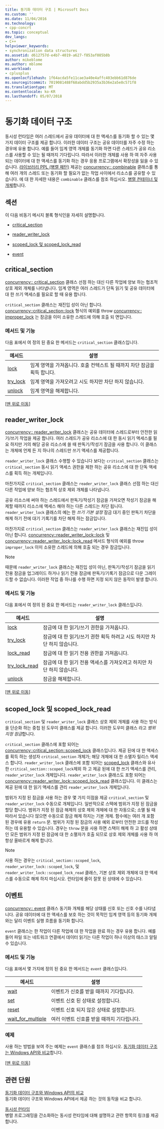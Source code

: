 ```yaml
---
title: 동기화 데이터 구조 | Microsoft Docs
ms.custom: ''
ms.date: 11/04/2016
ms.technology:
- cpp-concrt
ms.topic: conceptual
dev_langs:
- C++
helpviewer_keywords:
- synchronization data structures
ms.assetid: d612757d-e4b7-4019-a627-f853af085b8b
author: mikeblome
ms.author: mblome
ms.workload:
- cplusplus
ms.openlocfilehash: 1f64acda5fe11cae3a40e4affc403ebb61d876de
ms.sourcegitcommit: 7019081488f68abdd5b2935a3b36e2a5e8c571f8
ms.translationtype: MT
ms.contentlocale: ko-KR
ms.lasthandoff: 05/07/2018
---
```

# <a name="synchronization-data-structures"></a>동기화 데이터 구조
동시성 런타임은 여러 스레드에서 공유 데이터에 대 한 액세스를 동기화 할 수 있는 몇 가지 데이터 구조를 제공 합니다. 이러한 데이터 구조는 공유 데이터를 자주 수정 하는 경우에 유용 합니다. 예를 들어 임계 영역 개체를 동기화 하면 다른 스레드가 공유 리소스를 사용할 수 있는 될 때까지 기다립니다. 따라서 이러한 개체를 사용 하 여 자주 사용 되는 데이터에 대 한 액세스를 동기화 하는 경우 응용 프로그램에서 확장성을 잃을 수 있습니다. [라이브러리 PPL (병렬 패턴)](../../parallel/concrt/parallel-patterns-library-ppl.md) 제공는 [concurrency:: combinable](../../parallel/concrt/reference/combinable-class.md) 클래스를 통해 여러 개의 스레드 또는 동기화 할 필요가 없는 작업 사이에서 리소스를 공유할 수 있습니다. 에 대 한 자세한 내용은 `combinable` 클래스를 참조 하십시오. [병렬 컨테이너 및 개체](../../parallel/concrt/parallel-containers-and-objects.md)합니다.  
  
##  <a name="top"></a> 섹션  
 이 다음 비동기 메시지 블록 형식인을 자세히 설명합니다.  
  
-   [critical_section](#critical_section)  
  
-   [reader_writer_lock](#reader_writer_lock)  
  
-   [scoped_lock 및 scoped_lock_read](#scoped_lock)  
  
-   [event](#event)  
  
##  <a name="critical_section"></a> critical_section  
 [concurrency:: critical_section](../../parallel/concrt/reference/critical-section-class.md) 클래스 선점 하는 대신 다른 작업에 양보 하는 협조적 상호 제외 개체를 나타냅니다. 임계 영역은 여러 스레드가 단독 읽기 및 공유 데이터에 대 한 쓰기 액세스를 필요로 할 때 유용 합니다.  

 `critical_section` 클래스는 재진입 성이 아닌 합니다. [concurrency::critical_section::lock](reference/critical-section-class.md#lock) 형식의 예외를 throw [concurrency:: improper_lock](../../parallel/concrt/reference/improper-lock-class.md) 는 잠금을 이미 소유한 스레드에 의해 호출 되 면입니다.  


  
### <a name="methods-and-features"></a>메서드 및 기능  
 다음 표에서 여 정의 된 중요 한 메서드는 `critical_section` 클래스입니다.  
  
|메서드|설명|  
|------------|-----------------|  
|[lock](reference/critical-section-class.md#lock)|임계 영역을 가져옵니다. 호출 컨텍스트 될 때까지 차단 잠금을 획득 합니다.|  
|[try_lock](reference/critical-section-class.md#try_lock)|임계 영역을 가져오려고 시도 하지만 차단 하지 않습니다.|  
|[unlock](reference/critical-section-class.md#unlock)|임계 영역을 해제합니다.|  
  
 [[맨 위로 이동](#top)]  
  
##  <a name="reader_writer_lock"></a> reader_writer_lock  
 [concurrency:: reader_writer_lock](../../parallel/concrt/reference/reader-writer-lock-class.md) 클래스는 공유 데이터에 스레드로부터 안전한 읽기/쓰기 작업을 제공 합니다. 여러 스레드가 공유 리소스에 대 한 동시 읽기 액세스를 필요 하지만 거의 해당 공유 리소스에 쓸 때 판독기/작성기 잠금을 사용 합니다. 이 클래스는 개체에 언제 든 지 하나의 스레드만 쓰기 액세스를 제공합니다.  
  
 `reader_writer_lock` 클래스 수행할 수 있습니다 보다는 `critical_section` 클래스는 `critical_section` 동시 읽기 액세스 권한을 제한 하는 공유 리소스에 대 한 단독 액세스를 획득 하는 개체입니다.  
  
 마찬가지로 `critical_section` 클래스는 `reader_writer_lock` 클래스 선점 하는 대신 다른 작업에 양보 하는 협조적 상호 제외 개체를 나타냅니다.  
  
 공유 리소스에 써야 하는 스레드에서 판독기/작성기 잠금을 가져오면 작성기 잠금을 해제할 때까지 리소스에 액세스 해야 하는 다른 스레드는 차단 됩니다. `reader_writer_lock` 클래스의 예는 한 *쓰기 기본 설정* 잠금 대기 중인 판독기 차단을 해제 하기 전에 대기 기록기를 차단 해제 하는 잠금입니다.  
  
 마찬가지로 `critical_section` 클래스는 `reader_writer_lock` 클래스는 재진입 성이 아닌 합니다. [concurrency::reader_writer_lock::lock](reference/reader-writer-lock-class.md#lock) 및 [concurrency::reader_writer_lock::lock_read](reference/reader-writer-lock-class.md#lock_read) 메서드 형식의 예외를 throw `improper_lock` 이미 소유한 스레드에 의해 호출 되는 경우 잠금입니다.  


  
> [!NOTE]
>  때문에 `reader_writer_lock` 클래스는 재진입 성이 아닌, 판독기/작성기 잠금을 읽기 전용 잠금을 업그레이드 하거나 읽기 전용 잠금에 판독기/기록기 잠금으로 다운 그레이드할 수 없습니다. 이러한 작업 중 하나를 수행 하면 지정 되지 않은 동작이 발생 합니다.  
  
### <a name="methods-and-features"></a>메서드 및 기능  
 다음 표에서 여 정의 된 중요 한 메서드는 `reader_writer_lock` 클래스입니다.  
  
|메서드|설명|  
|------------|-----------------|  
|[lock](reference/reader-writer-lock-class.md#lock)|잠금에 대 한 읽기/쓰기 권한을 가져옵니다.|  
|[try_lock](reference/reader-writer-lock-class.md#try_lock)|잠금에 대 한 읽기/쓰기 권한 획득 하려고 시도 하지만 차단 하지 않습니다.|  
|[lock_read](reference/reader-writer-lock-class.md#lock_read)|잠금에 대 한 읽기 전용 권한을 가져옵니다.|  
|[try_lock_read](reference/reader-writer-lock-class.md#try_lock_read)|잠금에 대 한 읽기 전용 액세스를 가져오려고 하지만 차단 하지 않습니다.|  
|[unlock](reference/reader-writer-lock-class.md#unlock)|잠금을 해제합니다.|  
  
 [[맨 위로 이동](#top)]  
  
##  <a name="scoped_lock"></a> scoped_lock 및 scoped_lock_read  
 `critical_section` 및 `reader_writer_lock` 클래스 상호 제외 개체를 사용 하는 방식을 단순화 하는 중첩 된 도우미 클래스를 제공 합니다. 이러한 도우미 클래스 라고 *범위 지정 잠금*합니다.  
  
 `critical_section` 클래스에 포함 되어는 [concurrency::critical_section::scoped_lock](reference/critical-section-class.md#critical_section__scoped_lock_class) 클래스입니다. 제공 된에 대 한 액세스를 획득 하는 생성자 `critical_section` 개체가; 해당 개체에 대 한 소멸자 릴리스 액세스 합니다. `reader_writer_lock` 클래스에 포함 되어는 [scoped_lock](reference/reader-writer-lock-class.md#scoped_lock_class) 클래스와 유사한 `critical_section::scoped_lock`제외 하 고 제공 된에 대 한 쓰기 액세스를 관리, `reader_writer_lock` 개체입니다. `reader_writer_lock` 클래스도 포함 되어는 [concurrency::reader_writer_lock::scoped_lock_read](reference/reader-writer-lock-class.md#scoped_lock_read_class) 클래스입니다. 이 클래스는 제공 된에 대 한 읽기 액세스를 관리 `reader_writer_lock` 개체입니다.  

  
 범위가 지정 된 잠금을 사용 하는 경우 몇 가지 이점을 제공 `critical_section` 및 `reader_writer_lock` 수동으로 개체입니다. 일반적으로 스택에 범위가 지정 된 잠금을 할당 합니다. 범위가 지정 된 잠금 해제의 상호 제외 개체에 대 한 자동으로; 소멸 될 때 따라서 있습니다 않으면 수동으로 잠금 해제 하지는 기본 개체. 함수에는 여러 개 포함 된 경우에 유용 `return` 문. 범위가 지정 된 잠금의 사용 예외 로부터 안전한 코드를 작성 하는 데 유용할 수 있습니다. 경우는 `throw` 문을 사용 하면 스택이 해제 하 고 활성 상태인 모든 범위가 지정 된 잠금에 대 한 소멸자가 호출 되므로 상호 제외 개체를 사용 하 여 항상 올바르게 해제 합니다.  
  
> [!NOTE]
>  사용 하는 경우는 `critical_section::scoped_lock`, `reader_writer_lock::scoped_lock`, 및 `reader_writer_lock::scoped_lock_read` 클래스, 기본 상호 제외 개체에 대 한 액세스를 수동으로 해제 하지 마십시오. 런타임에 줄이 잘못 된 상태에 수 있습니다.  
  
##  <a name="event"></a> 이벤트  
 [concurrency:: event](../../parallel/concrt/reference/event-class.md) 클래스 동기화 개체를 해당 상태를 신호 또는 신호 수를 나타냅니다. 공유 데이터에 대 한 액세스를 보호 하는 것이 목적인 임계 영역 등의 동기화 개체와는 달리 이벤트 실행 흐름을 동기화 합니다.  
  
 `event` 클래스는 한 작업이 다른 작업에 대 한 작업을 완료 하는 경우 유용 합니다. 예를 들어 파일 또는 네트워크 연결에서 데이터 읽기는 다른 작업이 하나 이상의 태스크 알릴 수 있습니다.  
  
### <a name="methods-and-features"></a>메서드 및 기능  
 다음 표에서 몇 가지에 정의 된 중요 한 메서드는 `event` 클래스입니다.  
  
|메서드|설명|  
|------------|-----------------|  
|[wait](reference/event-class.md#wait)|이벤트가 신호를 받을 때까지 기다립니다.|  
|[set](reference/event-class.md#set)|이벤트 신호 된 상태로 설정합니다.|  
|[reset](reference/event-class.md#reset)|이벤트 신호 되지 않은 상태로 설정합니다.|  
|[wait_for_multiple](reference/event-class.md#wait_for_multiple)|여러 이벤트 신호를 받을 때까지 기다립니다.|  

  
### <a name="example"></a>예제  
 사용 하는 방법을 보여 주는 예제는 `event` 클래스를 참조 하십시오. [동기화 데이터 구조는 Windows API와 비교](../../parallel/concrt/comparing-synchronization-data-structures-to-the-windows-api.md)합니다.  
  
 [[맨 위로 이동](#top)]  
  
## <a name="related-sections"></a>관련 단원  
 [동기화 데이터 구조와 Windows API의 비교](../../parallel/concrt/comparing-synchronization-data-structures-to-the-windows-api.md)  
 동기화 데이터 구조와 Windows API에서 제공 하는 것의 동작을 비교 합니다.  
  
 [동시성 런타임](../../parallel/concrt/concurrency-runtime.md)  
 병렬 프로그래밍을 간소화하는 동시성 런타임에 대해 설명하고 관련 항목의 링크를 제공합니다.

